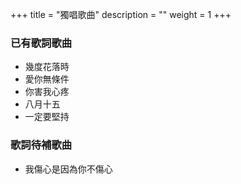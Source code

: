 +++
title = "獨唱歌曲"
description = ""
weight = 1
+++


### 已有歌詞歌曲

* 幾度花落時
* 愛你無條件
* 你害我心疼
* 八月十五
* 一定要堅持

### 歌詞待補歌曲

* 我傷心是因為你不傷心